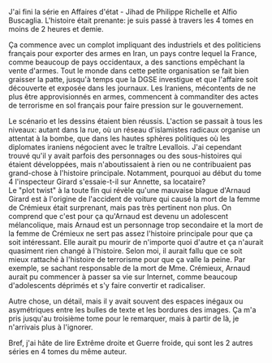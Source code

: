 J'ai fini la série en Affaires d'état - Jihad de Philippe Richelle et Alfio Buscaglia. L'histoire était prenante: je suis passé à travers les 4 tomes en moins de 2 heures et demie.

Ça commence avec un complot impliquant des industriels et des politiciens français pour exporter des armes en Iran, un pays contre lequel la France, comme beaucoup de pays occidentaux, a des sanctions empêchant la vente d'armes. Tout le monde dans cette petite organisation se fait bien graisser la patte, jusqu'à temps que la DGSE investigue et que l'affaire soit découverte et exposée dans les journaux. Les Iraniens, mécontents de ne plus être approvisionnés en armes, commencent à commanditer des actes de terrorisme en sol français pour faire pression sur le gouvernement.

Le scénario et les dessins étaient bien réussis. L'action se passait à tous les niveaux: autant dans la rue, où un réseau d'islamistes radicaux organise un attentat à la bombe, que dans les hautes sphères politiques où les diplomates iraniens négocient avec le traître Levallois. J'ai cependant trouvé qu'il y avait parfois des personnages ou des sous-histoires qui étaient développées, mais n'aboutissaient à rien ou ne contribuaient pas grand-chose à l'histoire principale. Notamment, pourquoi au début du tome 4 l'inspecteur Girard s'essaie-t-il sur Annette, sa locataire?  
Le "plot twist" à la toute fin qui révèle qu'une mauvaise blague d'Arnaud Girard est à l'origine de l'accident de voiture qui causé la mort de la femme de Crémieux était surprenant, mais pas très pertinent non plus. On comprend que c'est pour ça qu'Arnaud est devenu un adolescent mélancolique, mais Arnaud est un personnage trop secondaire et la mort de la femme de Crémieux ne sert pas assez l'histoire principale pour que ça soit intéressant. Elle aurait pu mourir de n'importe quoi d'autre et ça n'aurait quasiment rien changé à l'histoire. Selon moi, il aurait fallu que ce soit mieux rattaché à l'histoire de terrorisme pour que ça valle la peine. Par exemple, se sachant responsable de la mort de Mme. Crémieux, Arnaud aurait pu commencer à passer sa vie sur Internet, comme beaucoup d'adolescents déprimés et s'y faire convertir et radicaliser.

Autre chose, un détail, mais il y avait souvent des espaces inégaux ou asymétriques entre les bulles de texte et les bordures des images. Ça m'a pris jusqu'au troisième tome pour le remarquer, mais à partir de là, je n'arrivais plus à l'ignorer.

Bref, j'ai hâte de lire Extrême droite et Guerre froide, qui sont les 2 autres séries en 4 tomes du même auteur.
